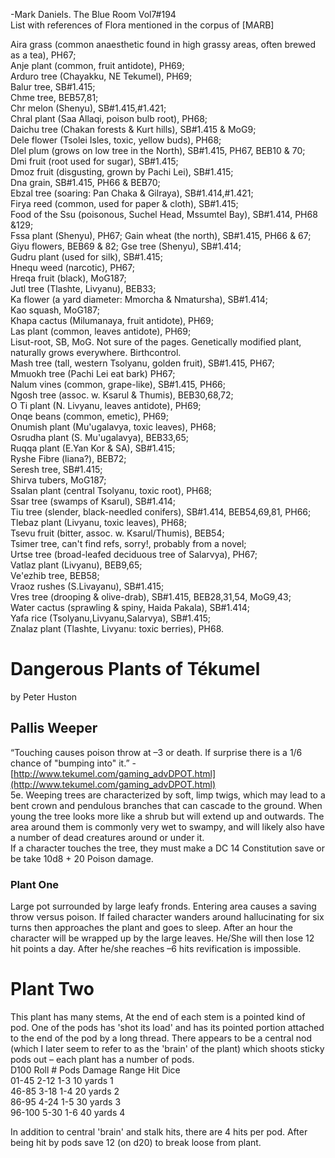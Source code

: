 -Mark Daniels. The Blue Room Vol7#194  
List with references of Flora mentioned in the corpus of [MARB]

Aira grass (common anaesthetic found in high grassy areas, often brewed as a tea), PH67;  
Anje plant (common, fruit antidote), PH69;  
Arduro tree (Chayakku, NE Tekumel), PH69;  
Balur tree, SB#1.415;  
Chme tree, BEB57,81;  
Chr melon (Shenyu), SB#1.415,#1.421;  
Chral plant (Saa Allaqi, poison bulb root), PH68;  
Daichu tree (Chakan forests & Kurt hills), SB#1.415 & MoG9;  
Dele flower (Tsolei Isles, toxic, yellow buds), PH68;  
Dlel plum (grows on low tree in the North), SB#1.415, PH67, BEB10 & 70;  
Dmi fruit (root used for sugar), SB#1.415;  
Dmoz fruit (disgusting, grown by Pachi Lei), SB#1.415;  
Dna grain, SB#1.415, PH66 & BEB70;  
Ebzal tree (soaring: Pan Chaka & Gilraya), SB#1.414,#1.421;  
Firya reed (common, used for paper & cloth), SB#1.415;  
Food of the Ssu (poisonous, Suchel Head, Mssumtel Bay), SB#1.414, PH68 &129;  
Fssa plant (Shenyu), PH67; Gain wheat (the north), SB#1.415, PH66 & 67;  
Giyu flowers, BEB69 & 82; Gse tree (Shenyu), SB#1.414;  
Gudru plant (used for silk), SB#1.415;  
Hnequ weed (narcotic), PH67;  
Hreqa fruit (black), MoG187;  
Jutl tree (Tlashte, Livyanu), BEB33;  
Ka flower (a yard diameter: Mmorcha & Nmatursha), SB#1.414;  
Kao squash, MoG187;  
Khapa cactus (Milumanaya, fruit antidote), PH69;  
Las plant (common, leaves antidote), PH69;  
Lisut-root, SB, MoG. Not sure of the pages. Genetically modified plant, naturally grows everywhere. Birthcontrol.  
Mash tree (tall, western Tsolyanu, golden fruit), SB#1.415, PH67;  
Mmuokh tree (Pachi Lei eat bark) PH67;  
Nalum vines (common, grape-like), SB#1.415, PH66;  
Ngosh tree (assoc. w. Ksarul & Thumis), BEB30,68,72;  
O Ti plant (N. Livyanu, leaves antidote), PH69;  
Onqe beans (common, emetic), PH69;  
Onumish plant (Mu'ugalavya, toxic leaves), PH68;  
Osrudha plant (S. Mu'ugalavya), BEB33,65;  
Ruqqa plant (E.Yan Kor & SA), SB#1.415;  
Ryshe Fibre (liana?), BEB72;  
Seresh tree, SB#1.415;  
Shirva tubers, MoG187;  
Ssalan plant (central Tsolyanu, toxic root), PH68;  
Ssar tree (swamps of Ksarul), SB#1.414;  
Tiu tree (slender, black-needled conifers), SB#1.414, BEB54,69,81, PH66;  
Tlebaz plant (Livyanu, toxic leaves), PH68;  
Tsevu fruit (bitter, assoc. w. Ksarul/Thumis), BEB54;  
Tsimer tree, can't find refs, sorry!, probably from a novel;  
Urtse tree (broad-leafed deciduous tree of Salarvya), PH67;  
Vatlaz plant (Livyanu), BEB9,65;  
Ve'ezhib tree, BEB58;  
Vraoz rushes (S.Livayanu), SB#1.415;  
Vres tree (drooping & olive-drab), SB#1.415, BEB28,31,54, MoG9,43;  
Water cactus (sprawling & spiny, Haida Pakala), SB#1.414;  
Yafa rice (Tsolyanu,Livyanu,Salarvya), SB#1.415;  
Znalaz plant (Tlashte, Livyanu: toxic berries), PH68.

# Dangerous Plants of Tékumel
by Peter Huston
## Pallis Weeper

“Touching causes poison throw at –3 or death. If surprise there is a 1/6 chance of "bumping into" it.” - [http://www.tekumel.com/gaming_advDPOT.html](http://www.tekumel.com/gaming_advDPOT.html)  
5e. Weeping trees are characterized by soft, limp twigs, which may lead to a bent crown and pendulous branches that can cascade to the ground. When young the tree looks more like a shrub but will extend up and outwards. The area around them is commonly very wet to swampy, and will likely also have a number of dead creatures around or under it.  
If a character touches the tree, they must make a DC 14 Constitution save or be take 10d8 + 20 Poison damage.
### Plant One

Large pot surrounded by large leafy fronds. Entering area causes a saving throw versus poison. If failed character wanders around hallucinating for six turns then approaches the plant and goes to sleep. After an hour the character will be wrapped up by the large leaves. He/She will then lose 12 hit points a day. After he/she reaches –6 hits revification is impossible.

# Plant Two

This plant has many stems, At the end of each stem is a pointed kind of pod. One of the pods has 'shot its load' and has its pointed portion attached to the end of the pod by a long thread. There appears to be a central nod (which I later seem to refer to as the 'brain' of the plant) which shoots sticky pods out – each plant has a number of pods.  
D100 Roll # Pods Damage Range Hit Dice  
01-45 2-12 1-3 10 yards 1  
46-85 3-18 1-4 20 yards 2  
86-95 4-24 1-5 30 yards 3  
96-100 5-30 1-6 40 yards 4

In addition to central 'brain' and stalk hits, there are 4 hits per pod. After being hit by pods save 12 (on d20) to break loose from plant.